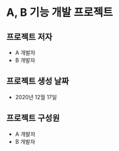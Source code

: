 # A, B 기능 개발 프로젝트
## 프로젝트 저자
- A 개발자
- B 개발자
## 프로젝트 생성 날짜
- 2020년 12월 17일
## 프로젝트 구성원
- A 개발자
- B 개발자
